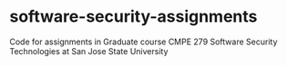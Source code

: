 # software-security-assignments
Code for assignments in Graduate course CMPE 279 Software Security Technologies at San Jose State University
